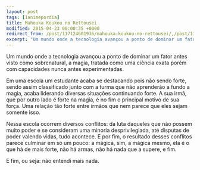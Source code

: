 ```yaml
---
layout: post
tags: [1animepordia]
title: Mahouka Koukou no Rettousei
modified: 2015-04-23 00:00:35 +0000
redirect_from: /post/117124601936/mahouka-koukou-no-rettousei/,/post/117124601936/
excerpt: "Um mundo onde a tecnologia avançou a ponto de dominar um fator antes visto como sobrenatural, a magia, tratada como uma ciência exata porém com capacidades nunca antes experimentadas.<br>"
---
```


Um mundo onde a tecnologia avançou a ponto de dominar um fator antes
visto como sobrenatural, a magia, tratada como uma ciência exata porém
com capacidades nunca antes experimentadas.

Em uma escola um estudante acaba se destacando pois não sendo forte,
sendo assim classificado junto com a turma que não aprenderão a fundo a
magia, acaba liderando diversas situações continuando forte. A sua irmã,
que por outro lado é forte na magia, é no fim o principal motivo de sua
força. Uma relação tão forte entre irmãos que nem parece que eles sejam
somente isso.

Nessa escola ocorrem diversos conflitos: da luta daqueles que não possem
muito poder e se consideram uma minoria desprivilegiada, até disputas de
poder valendo vidas, tudo acontece. E por fim, o resultado desses
conflitos parece culminar em só um pouco: a mágica, sim, a mágica mesmo,
ela é o que há de mais forte, não há armas, não há nada que a supere, e
fim.

E fim, ou seja: não entendi mais nada.


